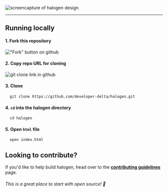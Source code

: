 ![screencapture of halogen design](https://i.imgur.com/wOqaeSV.png)

---

## Running locally

#### 1. Fork this repository 
!["Fork" button on github](https://i.imgur.com/TVRPe9R.png)

#### 2. Copy repo URL for cloning
![git clone link in github](https://i.imgur.com/DpiDwwy.png)

#### 3. Clone
```shell
  git clone https://github.com/developer-delta/halogen.git
```

#### 4. `cd` into the halogen directory
```shell
  cd halogen
```

#### 5. Open `html` file
```shell
  open index.html
```

## Looking to contribute?

If you'd like to help build halogen, head over to the **[contributing guidelines](CONTRIBUTING.md)** page.


###### _This is a great place to start with open source!_ 🍻